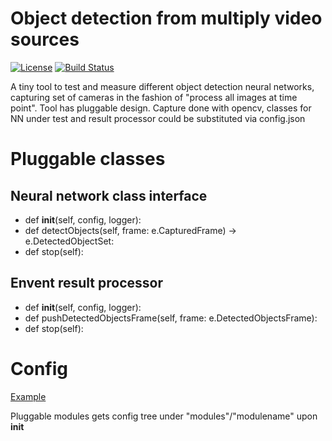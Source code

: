 # Object detection from multiply video sources

[![License](http://img.shields.io/badge/license-mit-blue.svg?style=flat-square)](https://raw.githubusercontent.com/json-iterator/go/master/LICENSE)
[![Build Status](https://travis-ci.org/gvaduha/multicam-objectdetection-nn.svg?branch=master)](https://travis-ci.org/gvaduha/multicam-objectdetection-nn)

A tiny tool to test and measure different object detection neural networks, capturing set of cameras in the fashion of "process all images at time point".
Tool has pluggable design. Capture done with opencv, classes for NN under test and result processor could be substituted via config.json 

# Pluggable classes
## Neural network class interface
 * def __init__(self, config, logger):
 * def detectObjects(self, frame: e.CapturedFrame) -> e.DetectedObjectSet:
 * def stop(self):
## Envent result processor
* def __init__(self, config, logger):
* def pushDetectedObjectsFrame(self, frame: e.DetectedObjectsFrame):
* def stop(self):

# Config
[Example](config.js)

Pluggable modules gets config tree under "modules"/"modulename" upon __init__